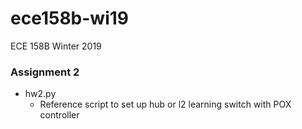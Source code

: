 # ece158b-wi19
ECE 158B Winter 2019 

### Assignment 2
* hw2.py
  - Reference script to set up hub or l2 learning switch with POX controller


